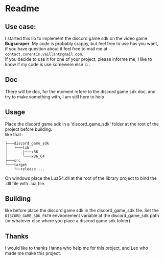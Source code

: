 # Readme
## Use case:
I started this lib to implement the discord game sdk on the video game **Bugscraper**. My code is probably crappy, but feel free to use has you want, if you have question about it feel free to mail me at `contact.corentin.vaillant@gmail.com`. </br>
If you decide to use it for one of your project, please informe me, I like to know if my code is use somewere else ☺️.

## Doc
There will be doc, for the moment refere to the discord game sdk doc, and try to make something with, I am still here to help

## Usage
Place the discord game sdk in a 'discord_game_sdk' folder at the root of the project before building. </br>
like that  :
```
├───discord_game_sdk
│   └───lib
│       ├───x86
│       └───x86_64
├───src
└───target
    └──release ...
```
On windows place the Lua54.dll at the root of the library project to bind the .dll file with .lua file.
## Building
like before place the discord game sdk in the discord_game_sdk file. Set the `DISCORD_GAME_SDK_PATH` environement variable at the discord_game_sdk path (or whatever else where you place a discord game sdk folder)

## Thanks
I would like to thanks Hanna who help me for this project, and Leo who made me make this project.